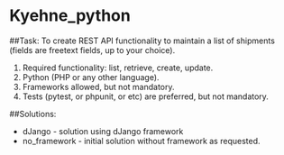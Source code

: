 # Kyehne_python
##Task:
To create REST API functionality to maintain a list of shipments (fields are freetext fields, up to your choice).
 
1.	Required functionality: list, retrieve, create, update.
2.	Python (PHP or any other language). 
3.	Frameworks allowed, but not mandatory.
4.	Tests (pytest, or phpunit, or etc) are preferred, but not mandatory.

##Solutions:
* dJango - solution using dJango framework
* no_framework  - initial solution without framework as requested.